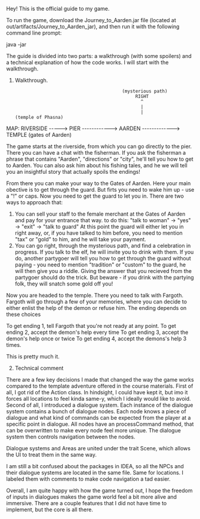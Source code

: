 Hey! This is the official guide to my game.

To run the game, download the Journey_to_Aarden.jar file (located at out/artifacts/Journey_to_Aarden_jar), and then run it with the following command line prompt:

java -jar <location of the jar Journey_to_Aarden.jar file>


The guide is divided into two parts: a walkthrough (with some spoilers) and a technical explanation of how the code works. I will start with the walkthrough.


1. Walkthrough.


                                               (mysterious path)
                                                    RIGHT
                                                      ^
                                                      |
                                                      |             (temple of Phasna)
MAP:            RIVERSIDE -----> PIER ------------> AARDEN -------------> TEMPLE
                                              (gates of Aarden)


The game starts at the riverside, from which you can go directly to the pier. There you can have a chat with the fisherman.
If you ask the fisherman a phrase that contains "Aarden", "directions" or "city", he'll tell you how to get to Aarden.
You can also ask him about his fishing tales, and he we will tell you an insightful story that actually spoils the endings!

From there you can make your way to the Gates of Aarden. Here your main obective is to get through the guard.
But firts you need to wake him up - use a "!" or caps. Now you need to get the guard to let you in.
There are two ways to approach that:
1) You can sell your staff to the female merchant at the Gates of Aarden and pay for your entrance that way. to do this: "talk to woman" -> "yes" -> "exit" -> "talk to guard"
At this point the guard will either let you in right away, or, if you have talked to him before, you need to mention "tax" or "gold" to him, and he will take your payment.
2) You can go right, through the mysterious path, and find a celebration in progress. If you talk to the elf, he will invite you to drink with them.
If you do, another partygoer will tell you how to get through the guard without paying - you need to mention "tradition" or "custom" to the guard, he will then give you a riddle.
Giving the answer that you recieved from the partygoer should do the trick. But beware - if you drink with the partying folk, they will snatch some gold off you!

Now you are headed to the temple. There you need to talk with Fargoth.
Fargoth will go through a few of your memories, where you can decide to either enlist the help of the demon or refuse him. The ending depends on these choices

To get ending 1, tell Fargoth that you're not ready at any point.
To get ending 2, accept the demon's help every time
To get ending 3, accept the demon's help once or twice
To get ending 4, accept the demons's help 3 times.

This is pretty much it.

2. Technical comment

There are a few key decisions I made that changed the way the game works compared to the template adventure offered in the course materials.
First of all, I got rid of the Action class. In hindsight, I could have kept it, but imo it forces all locations to feel kinda same-y, which I ideally would like to avoid.
Second of all, I introduced a dialogue system. Each instance of the dialogue system contains a bunch of dialogue nodes. Each node knows a piece of dialogue and what kind of commands can be expected from
the player at a specific point in dialogue. All nodes have an processCommand method, that can be overwritten to make every node feel more unique. The dialogue system then controls
navigation between the nodes.

Dialogue systems and Areas are united under the trait Scene, which allows the UI to treat them in the same way.

I am still a bit confused about the packages in IDEA, so all the NPCs and their dialogue systems are located in the same file. Same for locations.
I labeled them with comments to make code navigation a tad easier.

Overall, I am quite happy with how the game turned out, I hope the freedom of inputs in dialogues makes the game world feel a bit more alive and immersive.
There are a couple features that I did not have time to implement, but the core is all there.
